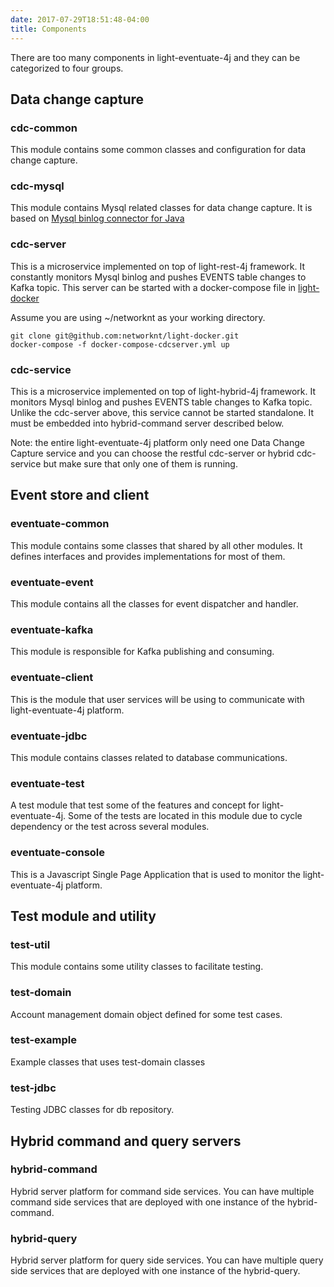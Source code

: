 ```yaml
---
date: 2017-07-29T18:51:48-04:00
title: Components
---
```


There are too many components in light-eventuate-4j and they can be categorized
to four groups.

## Data change capture

### cdc-common

This module contains some common classes and configuration for data change capture.

### cdc-mysql

This module contains Mysql related classes for data change capture. It is based on
[Mysql binlog connector for Java](https://github.com/shyiko/mysql-binlog-connector-java)

### cdc-server

This is a microservice implemented on top of light-rest-4j framework. It constantly
monitors Mysql binlog and pushes EVENTS table changes to Kafka topic. This server can be
started with a docker-compose file in [light-docker](https://github.com/networknt/light-docker)

Assume you are using ~/networknt as your working directory.

```
git clone git@github.com:networknt/light-docker.git
docker-compose -f docker-compose-cdcserver.yml up
```


### cdc-service

This is a microservice implemented on top of light-hybrid-4j framework. It monitors Mysql
binlog and pushes EVENTS table changes to Kafka topic. Unlike the cdc-server above, this
service cannot be started standalone. It must be embedded into hybrid-command server
described below.

Note: the entire light-eventuate-4j platform only need one Data Change Capture service and
you can choose the restful cdc-server or hybrid cdc-service but make sure that only one of
them is running.

## Event store and client

### eventuate-common

This module contains some classes that shared by all other modules. It defines interfaces
and provides implementations for most of them.

### eventuate-event

This module contains all the classes for event dispatcher and handler.

### eventuate-kafka

This module is responsible for Kafka publishing and consuming.

### eventuate-client

This is the module that user services will be using to communicate with light-eventuate-4j
platform.

### eventuate-jdbc

This module contains classes related to database communications.

### eventuate-test

A test module that test some of the features and concept for light-eventuate-4j. Some of the
tests are located in this module due to cycle dependency or the test across several modules.

### eventuate-console

This is a Javascript Single Page Application that is used to monitor the light-eventuate-4j
platform.


## Test module and utility

### test-util

This module contains some utility classes to facilitate testing.

### test-domain

Account management domain object defined for some test cases.

### test-example

Example classes that uses test-domain classes

### test-jdbc

Testing JDBC classes for db repository.

## Hybrid command and query servers

### hybrid-command

Hybrid server platform for command side services. You can have multiple command side services
that are deployed with one instance of the hybrid-command.

### hybrid-query

Hybrid server platform for query side services. You can have multiple query side services
that are deployed with one instance of the hybrid-query.

